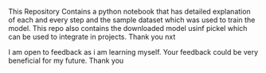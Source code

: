 This Repository Contains a python notebook that has detailed explanation of each and every step and the sample dataset which was used to train the model.
This repo also contains the downloaded model usinf pickel which can be used to integrate in projects.
Thank you nxt

I am open to feedback as i am learning myself. Your feedback could be very beneficial for my future. Thank you
